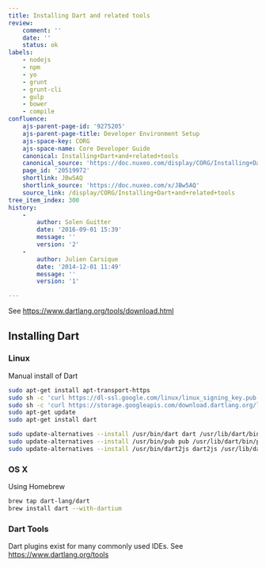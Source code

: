 ```yaml
---
title: Installing Dart and related tools
review:
    comment: ''
    date: ''
    status: ok
labels:
    - nodejs
    - npm
    - yo
    - grunt
    - grunt-cli
    - gulp
    - bower
    - compile
confluence:
    ajs-parent-page-id: '9275205'
    ajs-parent-page-title: Developer Environment Setup
    ajs-space-key: CORG
    ajs-space-name: Core Developer Guide
    canonical: Installing+Dart+and+related+tools
    canonical_source: 'https://doc.nuxeo.com/display/CORG/Installing+Dart+and+related+tools'
    page_id: '20519972'
    shortlink: JBw5AQ
    shortlink_source: 'https://doc.nuxeo.com/x/JBw5AQ'
    source_link: /display/CORG/Installing+Dart+and+related+tools
tree_item_index: 300
history:
    -
        author: Solen Guitter
        date: '2016-09-01 15:39'
        message: ''
        version: '2'
    -
        author: Julien Carsique
        date: '2014-12-01 11:49'
        message: ''
        version: '1'

---
```


See <https://www.dartlang.org/tools/download.html>

## Installing Dart

### Linux

Manual install of Dart

```bash
sudo apt-get install apt-transport-https
sudo sh -c 'curl https://dl-ssl.google.com/linux/linux_signing_key.pub | apt-key add -'
sudo sh -c 'curl https://storage.googleapis.com/download.dartlang.org/linux/debian/dart_stable.list > /etc/apt/sources.list.d/dart_stable.list'
sudo apt-get update
sudo apt-get install dart

sudo update-alternatives --install /usr/bin/dart dart /usr/lib/dart/bin/dart 0
sudo update-alternatives --install /usr/bin/pub pub /usr/lib/dart/bin/pub 0
sudo update-alternatives --install /usr/bin/dart2js dart2js /usr/lib/dart/bin/dart2js 0
```

### OS X

Using Homebrew

```bash
brew tap dart-lang/dart
brew install dart --with-dartium
```

### Dart Tools

Dart plugins exist for many commonly used IDEs. See <https://www.dartlang.org/tools>
